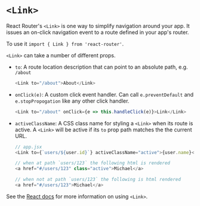 # `<Link>`

React Router's `<Link>` is one way to simplify navigation around your app.
It issues an on-click navigation event to a route defined in your app's router.

To use it `import { Link } from 'react-router'`.

`<Link>` can take a number of different props.

* `to`: A route location description that can point to an absolute path, e.g. `/about`

  ```js
  <Link to="/about">About</Link>
  ```
* `onClick(e)`: A custom click event handler. Can call `e.preventDefault` and `e.stopPropogation`
like any other click handler.

  ```js
  <Link to="/about" onClick={e => this.handleClick(e)}>Link</Link>
  ```
* `activeClassName`: A CSS class name for styling a `<Link>` when its route is active.
 A `<Link>` will be active if its `to` prop path matches the the current URL.

  ```js
  // app.jsx
  <Link to={`users/${user.id}`} activeClassName="active">{user.name}</Link>

  // when at path `users/123` the following html is rendered
  <a href="#/users/123" class="active">Michael</a>

  // when not at path `users/123` the following is html rendered
  <a href="#/users/123">Michael</a>

  ```
See the [React docs](https://github.com/ReactTraining/react-router/blob/master/docs/API.md#link) for more information on using `<Link>`.
